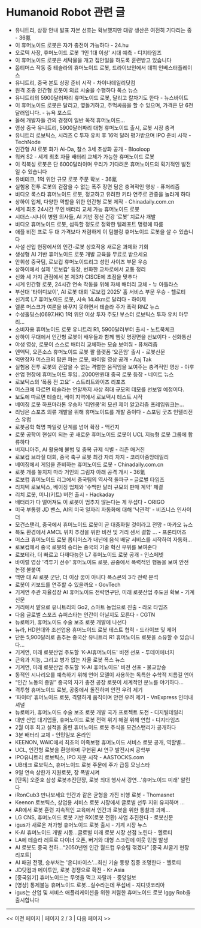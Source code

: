 # Humanoid Robot 관련 글

- 유니트리, 상장 안내 발표 자본 선호는 확보했지만 대량 생산은 여전히 기다리는 중 - 36氪
- 이 휴머노이드 로봇은 자가 충전이 가능하다 - 24.hu
- 오로텍 사장, 휴머노이드 로봇 '1인 1대 이상' 시대 예측 - 디지타임즈
- 이 휴머노이드 로봇은 세탁물을 개고 집안일을 하도록 훈련받고 있습니다
- 옵티머스 작동 중 테슬라의 휴머노이드 로봇, 드라이브인에서 데뷔  인베스터플레이스
- 유니트리, 중국 본토 상장 준비 시작 - 차이나데일리닷컴
- 원격 조종 인간형 로봇이 의료 시술을 수행하다  폭스 뉴스
- 유니트리의 5900달러짜리 휴머노이드 로봇, 달리고 칼차기도 한다 - 뉴스바이트
- 이 휴머노이드 로봇은 달리고, 옆돌기하고, 주먹싸움을 할 수 있으며, 가격은 단 6천 달러입니다. - 뉴욕 포스트
- 올해 개발자들 간의 경쟁이 일반 목적 휴머노이드…
- 영상 중국 유니트리, 5900달러짜리 대형 휴머노이드 출시, 로봇 시장 충격
- 유니트리 로보틱스, 시리즈 C 투자 유치 후 16억 달러 평가받으며 IPO 준비 시작 - TechNode
- 인간형 AI 로봇 화가 Ai-Da, 찰스 3세 초상화 공개 - Blooloop
- 워커 S2 - 세계 최초 자율 배터리 교체가 가능한 휴머노이드 로봇
- 이 킥복싱 로봇은 단 6000달러이며 우리가 기다려온 휴머노이드의 획기적인 발전일 수 있습니다
- 유비테크, 1억 위안 규모 로봇 주문 확보 - 36氪
- 실험용 전투 로봇의 걷잡을 수 없는 폭주 장면 담은 충격적인 영상 - 퓨처리즘
- 비디오 록스타 휴머노이드 로봇, 정교하고 유려한 키타 연주로 관중을 놀라게 하다
- 상하이 업체, 다양한 역할을 위한 인간형 로봇 제작 - Chinadaily.com.cn
- 세계 최초 24시간 무인 배터리 교체 가능 휴머노이드 로봇
- 시더스-시나이 병원 의사들, AI 기반 정신 건강 ‘로봇’ 치료사 개발
- 비디오 휴머노이드 로봇, 섬뜩할 정도로 정확한 텔레포트 명령에 따름
- 애플 비전 프로 두 대 가격보다 저렴하게 이 텀블링 휴머노이드 로봇을 살 수 있습니다
- 사설 산업 현장에서의 인간-로봇 상호작용 새로운 과제와 기회
- 생성형 AI 기반 휴머노이드 로봇 개발 교육을 무료로 받으세요
- 안휘성 중국팀, 로보컵 휴머노이드리그 성인 사이즈 부문 우승
- 상하이에서 실제 '로보캅' 등장, 번화한 교차로에서 교통 정리
- 신화 세 가지 관점에서 본 제3차 CISCE에 초점을 맞추다
- 시계 인간형 로봇, 24시간 연속 작동을 위해 자체 배터리 교체 - 뉴 아틀라스
- 부산대 '타이디보이', AI 로봇 대회 '로보컵 2025' 홈 서비스 부문 우승 - 헬로티
- 신기록 L7 휴머노이드 로봇, 시속 14.4km로 달리다 - 하이제
- 엘론 머스크가 여론을 바꾸지 못하면서 테슬라 주가 폭락  RNZ 뉴스
- 수성홀딩스(0697.HK) 1억 위안 이상 투자 주도! 부스터 로보틱스 투자 유치 마무리...
- 소비자용 휴머노이드 로봇 유니트리 R1, 5900달러부터 출시 - 노트북체크
- 상하이 무대에서 인간형 로봇이 배우들과 함께 햄릿 명장면을 선보이다 - 신화통신
- 야생 영상, 로봇이 스스로 배터리 교체하는 모습 보여줘 - 퓨처리즘
- 엔액틱, 오픈소스 휴머노이드 로봇 팔 플랫폼 ‘오픈암’ 출시 - 로봇신문
- 억만장자 머스크의 팝콘 파는 로봇, 바이럴 영상 공개 - Aaj Tak
- 실험용 전투 로봇의 걷잡을 수 없는 격렬한 움직임을 보여주는 충격적인 영상 - 야후
- 산업 현장에 휴머노이드 투입…2000만원대 중국 로봇 등장 - 네이트 뉴스
- 로보틱스의 ‘폭풍 전 고요’ - 스트리트와이즈 리포츠
- 머스크에 따르면 테슬라는 연말까지 사상 최대 규모의 데모를 선보일 예정이다.
- 보도에 따르면 테슬라, 베이 지역에서 로보택시 테스트 시작
- 베이징 로봇 하프마라톤 우승자 '티엔쿵'의 모션 제어 알고리즘 프레임워크는…
- 리닝은 스포츠 의류 개발을 위해 휴머노이드를 개발 중이다 - 스포팅 굿즈 인텔리전스 유럽
- 로봇공학 혁명 파일럿 단계를 넘어 확장 - 맥킨지
- 로봇 공학이 현실이 되는 곳 새로운 휴머노이드 로봇이 UCL 지능형 로봇 그룹에 합류하다
- 버지니아주, AI 활용해 불법 및 중복 규제 식별 - 리즌 매거진
- 로보컵 브라질 대회, 중국 축구 로봇 최강 자리 차지 - 코리아중앙데일리
- 베이징에서 게임을 준비하는 휴머노이드 로봇 - Chinadaily.com.cn
- 로봇 개를 놓치지 마라 거인의 그림자 아래 공격 개시 - 36氪
- 로보컵 휴머노이드 리그에서 중국팀의 역사적 돌파구 – 글로벌 타임즈
- 리치텍 로보틱스, 베이징 업체와 '수백만 달러 규모의 판매 계약' 체결
- 리치 로봇, 미니(키트) 버전 출시 - Hackaday
- 배터리가 다 떨어져도 이 로봇이 멈추지 않는다는 게 무섭다 - ORIGO
- 미국 부통령 JD 밴스, AI의 미국 일자리 자동화에 대해 '낙관적' - 비즈니스 인사이더
- 모건스탠리, 중국에서 휴머노이드 로봇이 곧 대중화될 것이라고 전망 - 마카오 뉴스
- 복도 환경에서 AMCL 위치 추정을 위한 비전 및 거리 센서 결합 ... - 프론티어즈
- 머스크 휴머노이드 로봇 옵티머스가 내년에 음식 배달 서비스를 시작하여 자동화...
- 로보컵에서 중국 로봇의 승리는 중국의 기술 혁신 우위를 보여준다
- 로보테라, 더 빠르고 다재다능한 L7 휴머노이드 로봇 공개 - 인스페넷
- 바이럴 영상 '격투기 선수' 휴머노이드 로봇, 공중에서 폭력적인 행동을 보여 안전 논쟁 불붙여
- 백만 대 AI 로봇 군단, 더 이상 꿈이 아니다 폭스콘의 3각 전략 분석
- 로봇이 키보드를 연주할 수 있을까요 - GovTech
- 기계연 주관 자율성장 AI 휴머노이드 전략연구단, 미래 로봇산업 주도권 확보 - 기계신문
- 거리에서 밭으로 유니트리의 Go2, 스마트 농업으로 진출 - 라오 타임즈
- 다음 글로벌 스포츠 슈퍼스타는 인간이 아닐지도 모른다 - CGTN
- 뉴로메카, 휴머노이드 수술 보조 로봇 개발에 나선다
- 뉴라, HD현대와 조선업용 휴머노이드 로봇 테스트 협력 - 드라이브 및 제어
- 단돈 5,900달러로 춤추는 중국산 유니트리 R1 휴머노이드 로봇을 소유할 수 있습니다…
- 기계연, 미래 로봇산업 주도할 'K-AI휴머노이드' 비전 선포 - 투데이에너지
- 근육과 지능, 그리고 병가 없는 자율 로봇  폭스 뉴스
- 기계연, 미래 로봇산업 주도할 'K-AI 휴머노이드' 비전 선포 - 불교방송
- 동적인 시나리오를 예측하기 위해 언어 모델이 사용하는 독특한 수학적 지름길 언어
- “인간 노동의 종말” 중국의 자가 충전 공장 로봇이 세계적인 분노를 야기하다…
- 격투형 휴머노이드 로봇, 공중에서 돌진하며 안전 우려 제기
- ‘파이터’ 휴머노이드 로봇, 격렬하게 움직이며 안전 우려 제기 - VnExpress 인터내셔널
- 뉴로메카, 휴머노이드 수술 보조 로봇 개발 국가 프로젝트 도전 - 디지털데일리
- 대만 산업 대기업들, 휴머노이드 로봇 전력 위기 해결 위해 연합 - 디지타임즈
- 2월 이후 최고 실적을 올린 휴머노이드 로봇 주식을 모건스탠리가 공개하다
- 3분 배터리 교체 - 인민일보 온라인
- KEENON, WAIC에서 최초의 이족보행 휴머노이드 서비스 로봇 공개, 역할별…
- UCL, 인간형 로봇을 환영하며 구현된 AI 연구 발전시켜  공학부
- IPO유니트리 로보틱스, IPO 자문 시작 - AASTOCKS.com
- UB테크 로보틱스, 휴머노이드 로봇 주문에 주가 급등  모닝스타
- 9일 연속 상한가 지원로봇, 장 폭발시켜
- [단독] 오준호 삼성 로봇추진단장, 로봇 최대 행사서 강연…'휴머노이드 미래' 알린다
- iRonCub3 만나보세요 인간과 같은 균형을 가진 비행 로봇 - Thomasnet
- Keenon 로보틱스, 상업용 서비스 로봇 시장에서 글로벌 선두 지위 유지하며 …
- AR에서 로봇 훈련 지속적인 교육에서 인간과 로봇을 위한 통찰과 과제…
- LG CNS, 휴머노이드 로봇 기반 RX(로봇 전환) 사업 추진한다 - 로봇신문
- igus가 새로운 저가형 휴머노이드 로봇 출시 - 기계 시장 뉴스
- K-AI 휴머노이드 개발 시동…글로벌 미래 로봇 시장 선점 노린다 - 헬로티
- LA에 테슬라 레트로 다이너 오픈, 버거와 대형 스크린에 이웃 민원 발생
- AI 로봇도 중국 천하…“2050년엔 인간 월드컵 우승팀 꺾겠다” [중국 AI굴기 현장 리포트]
- AI 패권 전쟁, 승부처는 '온디바이스'...최신 기술 동향 집중 조명한다 - 헬로티
- JD닷컴과 메이투안, 로봇 경쟁으로 확전 - Kr Asia
- [중국읽기] 휴머노이드는 무엇을 먹고 자랄까 - 중앙일보
- [영상] 통제불능 휴머노이드 로봇…실수라는데 무섭네 - 지디넷코리아
- igus는 산업 및 서비스 애플리케이션을 위한 저렴한 휴머노이드 로봇 Iggy Rob을 출시합니다

---
<< 이전 페이지  |  페이지 2 / 3  |  다음 페이지 >>